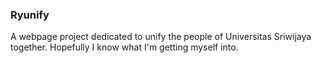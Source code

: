 ### Ryunify

A webpage project dedicated to unify the people of Universitas Sriwijaya together. Hopefully I know what I'm getting myself into.
